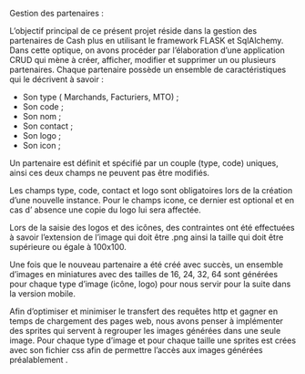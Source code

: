 Gestion des partenaires : 
 
L’objectif principal de ce présent projet réside dans la gestion des partenaires de Cash plus en utilisant  le framework FLASK et SqlAlchemy. Dans cette optique, on avons procéder par l’élaboration d’une application CRUD qui mène à  créer, afficher, modifier et supprimer un ou plusieurs partenaires. Chaque partenaire possède un ensemble de caractéristiques qui le décrivent à savoir :

*  Son type ( Marchands, Facturiers, MTO) ; 
*  Son code ;
*  Son nom ;
*  Son contact ;
*  Son logo ;
*  Son icon ; 

Un partenaire est définit et spécifié par un couple (type, code) uniques, ainsi ces deux champs ne peuvent pas être modifiés. 

Les champs type, code, contact et logo sont obligatoires lors de la création d’une nouvelle instance. Pour le champs icone, ce dernier est optional et en cas d’ absence une copie du logo lui sera affectée.

Lors de la saisie des logos et des icônes, des contraintes ont été effectuées à savoir l’extension de l’image qui doit être .png ainsi la taille qui doit être supérieure ou égale à 100x100.

Une fois que le nouveau partenaire a été créé avec succès, un ensemble d’images en miniatures avec des tailles de 16, 24, 32, 64  sont générées pour chaque type d’image (icône, logo) pour nous servir pour la suite dans la version mobile.

Afin d’optimiser et minimiser le transfert des requêtes http et gagner en temps de chargement des pages web, nous avons penser à implémenter des sprites qui servent à regrouper les images générées dans une seule image. Pour chaque type d’image et pour chaque taille une sprites est crées avec son fichier css afin de permettre l’accès aux images générées préalablement .

 




